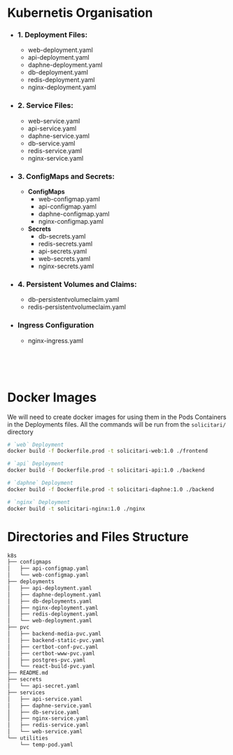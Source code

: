 # Kubernetis Organisation

* ### 1. Deployment Files:
    * web-deployment.yaml
    * api-deployment.yaml
    * daphne-deployment.yaml
    * db-deployment.yaml
    * redis-deployment.yaml
    * nginx-deployment.yaml

* ### 2. Service Files:
    * web-service.yaml
    * api-service.yaml
    * daphne-service.yaml
    * db-service.yaml
    * redis-service.yaml
    * nginx-service.yaml

* ### 3. ConfigMaps and Secrets:
    * **ConfigMaps**
        * web-configmap.yaml
        * api-configmap.yaml
        * daphne-configmap.yaml
        * nginx-configmap.yaml
    * **Secrets**
        * db-secrets.yaml
        * redis-secrets.yaml
        * api-secrets.yaml
        * web-secrets.yaml
        * nginx-secrets.yaml

* ### 4. Persistent Volumes and Claims:
    * db-persistentvolumeclaim.yaml
    * redis-persistentvolumeclaim.yaml

* ### Ingress Configuration
    * nginx-ingress.yaml
&nbsp;
<br/>
&nbsp;
<br/>
&nbsp;

# Docker Images
We will need to create docker images for using them in the Pods Containers in the Deployments files. All the commands will be run from the `solicitari/` directory

```bash
# `web` Deployment
docker build -f Dockerfile.prod -t solicitari-web:1.0 ./frontend

# `api` Deployment
docker build -f Dockerfile.prod -t solicitari-api:1.0 ./backend

# `daphne` Deployment
docker build -f Dockerfile.prod -t solicitari-daphne:1.0 ./backend

# `nginx` Deployment
docker build -t solicitari-nginx:1.0 ./nginx
```

# Directories and Files Structure

```bash
k8s
├── configmaps
│   ├── api-configmap.yaml
│   └── web-configmap.yaml
├── deployments
│   ├── api-deployment.yaml
│   ├── daphne-deployment.yaml
│   ├── db-deployments.yaml
│   ├── nginx-deployment.yaml
│   ├── redis-deployment.yaml
│   └── web-deployment.yaml
├── pvc
│   ├── backend-media-pvc.yaml
│   ├── backend-static-pvc.yaml
│   ├── certbot-conf-pvc.yaml
│   ├── certbot-www-pvc.yaml
│   ├── postgres-pvc.yaml
│   └── react-build-pvc.yaml
├── README.md
├── secrets
│   └── api-secret.yaml
├── services
│   ├── api-service.yaml
│   ├── daphne-service.yaml
│   ├── db-service.yaml
│   ├── nginx-service.yaml
│   ├── redis-service.yaml
│   └── web-service.yaml
└── utilities
    └── temp-pod.yaml
```
